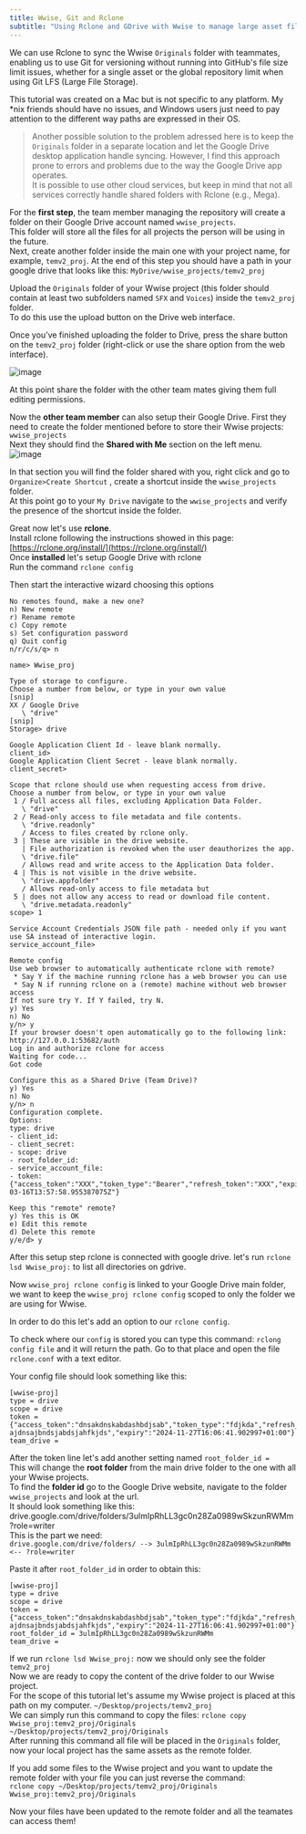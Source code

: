 ```yaml
---
title: Wwise, Git and Rclone
subtitle: "Using Rclone and GDrive with Wwise to manage large asset files"
---
```

We can use Rclone to sync the Wwise `Originals` folder with teammates, enabling us to use Git for versioning without running into GitHub's file size limit issues, whether for a single asset or the global repository limit when using Git LFS (Large File Storage).

This tutorial was created on a Mac but is not specific to any platform. My \*nix friends should have no issues, and Windows users just need to pay attention to the different way paths are expressed in their OS.

> Another possible solution to the problem adressed here is to keep the `Originals` folder in a separate location and let the Google Drive desktop application handle syncing. However, I find this approach prone to errors and problems due to the way the Google Drive app operates.  
> It is possible to use other cloud services, but keep in mind that not all services correctly handle shared folders with Rclone (e.g., Mega).

For the **first step**, the team member managing the repository will create a folder on their Google Drive account named `wwise_projects`.  
This folder will store all the files for all projects the person will be using in the future.  
Next, create another folder inside the main one with your project name, for example, `temv2_proj`.
At the end of this step you should have a path in your google drive that looks like this: `MyDrive/wwise_projects/temv2_proj`

Upload the `Originals` folder of your Wwise project (this folder should contain at least two subfolders named `SFX` and `Voices`) inside the `temv2_proj` folder.  
To do this use the upload button on the Drive web interface. 

Once you’ve finished uploading the folder to Drive, press the share button on the `temv2_proj` folder (right-click or use the share option from the web interface).


![image](SAE/SAE_Websites/sae-temv2/assets/img/GDrive_ShareButton.png)

At this point share the folder with the other team mates giving them full editing permissions.

Now the **other team member** can also setup their Google Drive.
First they need to create the folder mentioned before to store their Wwise projects: `wwise_projects`  
Next they should find the **Shared with Me** section on the left menu.  
![image](SAE/SAE_Websites/sae-temv2/assets/img/GDrive_Menu.png)

In that section you will find the folder shared with you, right click and go to `Organize>Create Shortcut` , create a shortcut inside the `wwise_projects` folder.  
At this point go to your `My Drive` navigate to the `wwise_projects` and verify the presence of the shortcut inside the folder. 

Great now let's use **rclone**.  
Install rclone following the instructions showed in this page: [https://rclone.org/install/](https://rclone.org/install/)  
Once **installed** let's setup Google Drive with rclone  
Run the command `rclone config`

Then start the interactive wizard choosing this options
```
No remotes found, make a new one?
n) New remote
r) Rename remote
c) Copy remote
s) Set configuration password
q) Quit config
n/r/c/s/q> n
```

```
name> Wwise_proj
```

```
Type of storage to configure.
Choose a number from below, or type in your own value
[snip]
XX / Google Drive
   \ "drive"
[snip]
Storage> drive
```

```
Google Application Client Id - leave blank normally.
client_id>
Google Application Client Secret - leave blank normally.
client_secret>
```

```
Scope that rclone should use when requesting access from drive.
Choose a number from below, or type in your own value
 1 / Full access all files, excluding Application Data Folder.
   \ "drive"
 2 / Read-only access to file metadata and file contents.
   \ "drive.readonly"
   / Access to files created by rclone only.
 3 | These are visible in the drive website.
   | File authorization is revoked when the user deauthorizes the app.
   \ "drive.file"
   / Allows read and write access to the Application Data folder.
 4 | This is not visible in the drive website.
   \ "drive.appfolder"
   / Allows read-only access to file metadata but
 5 | does not allow any access to read or download file content.
   \ "drive.metadata.readonly"
scope> 1
```

```
Service Account Credentials JSON file path - needed only if you want use SA instead of interactive login.
service_account_file>
```

```
Remote config
Use web browser to automatically authenticate rclone with remote?
 * Say Y if the machine running rclone has a web browser you can use
 * Say N if running rclone on a (remote) machine without web browser access
If not sure try Y. If Y failed, try N.
y) Yes
n) No
y/n> y
If your browser doesn't open automatically go to the following link: http://127.0.0.1:53682/auth
Log in and authorize rclone for access
Waiting for code...
Got code
```

```
Configure this as a Shared Drive (Team Drive)?
y) Yes
n) No
y/n> n
Configuration complete.
Options:
type: drive
- client_id:
- client_secret:
- scope: drive
- root_folder_id:
- service_account_file:
- token: {"access_token":"XXX","token_type":"Bearer","refresh_token":"XXX","expiry":"2014-03-16T13:57:58.955387075Z"}
```

```
Keep this "remote" remote?
y) Yes this is OK
e) Edit this remote
d) Delete this remote
y/e/d> y
```

After this setup step rclone is connected with google drive.
let's run `rclone lsd Wwise_proj:` to list all directories on gdrive.

Now `wwise_proj rclone config` is linked to your Google Drive main folder, we want to keep the `wwise_proj rclone config` scoped to only the folder we are using for Wwise. 

In order to do this let's add an option to our `rclone config`. 

To check where our `config` is stored you can type this command: `rclong config file` and it will return the path.
Go to that place and open the file `rclone.conf` with a text editor.

Your config file should look something like this:
```
[wwise-proj]
type = drive
scope = drive
token = {"access_token":"dnsakdnskabdashbdjsab","token_type":"fdjkda","refresh_token":"ds ajdnsajbndsjabdsjahfkjds","expiry":"2024-11-27T16:06:41.902997+01:00"}
team_drive = 
```
After the token line let's add another setting named `root_folder_id =`    
This will change the **root folder** from the main drive folder to the one with all your Wwise projects.  
To find the **folder id** go to the Google Drive website, navigate to the folder `wwise_projects` and look at the url.  
It should look something like this:  
drive.google.com/drive/folders/3ulmIpRhLL3gc0n28Za0989wSkzunRWMm?role=writer  
This is the part we need:   
`drive.google.com/drive/folders/ --> 3ulmIpRhLL3gc0n28Za0989wSkzunRWMm <-- ?role=writer`

Paste it after `root_folder_id` in order to obtain this:
```
[wwise-proj]
type = drive
scope = drive
token = {"access_token":"dnsakdnskabdashbdjsab","token_type":"fdjkda","refresh_token":"ds ajdnsajbndsjabdsjahfkjds","expiry":"2024-11-27T16:06:41.902997+01:00"}
root_folder_id = 3ulmIpRhLL3gc0n28Za0989wSkzunRWMm
team_drive = 
```

If we run `rclone lsd Wwise_proj:` now we should only see the folder `temv2_proj`  
Now we are ready to copy the content of the drive folder to our Wwise project.  
For the scope of this tutorial let's assume my Wwise project is placed at this path on my computer. `~/Desktop/projects/temv2_proj`  
We can simply run this command to copy the files: `rclone copy Wwise_proj:temv2_proj/Originals ~/Desktop/projects/temv2_proj/Originals`  
After running this command all file will be placed in the `Originals` folder, now your local project has the same assets as the remote folder.

If you add some files to the Wwise project and you want to update the remote folder with your file you can just reverse the command:  
`rclone copy ~/Desktop/projects/temv2_proj/Originals Wwise_proj:temv2_proj/Originals`  

Now your files have been updated to the remote folder and all the teamates can access them!